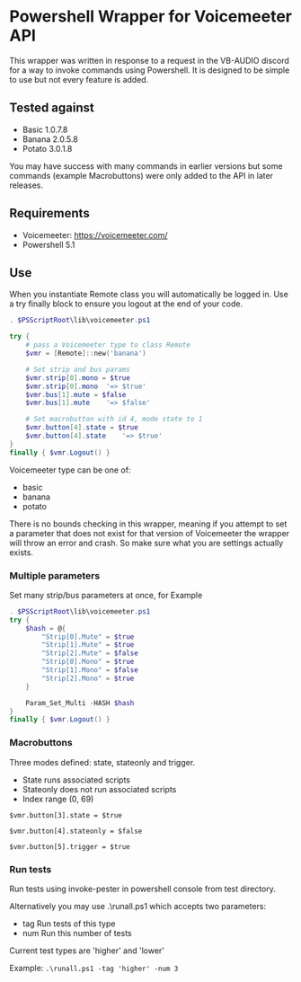 # Powershell Wrapper for Voicemeeter API
This wrapper was written in response to a request in the VB-AUDIO discord for
a way to invoke commands using Powershell. It is designed to be simple to use
but not every feature is added.

## Tested against
- Basic 1.0.7.8
- Banana 2.0.5.8
- Potato 3.0.1.8

You may have success with many commands in earlier versions but some commands
(example Macrobuttons) were only added to the API in later releases.

## Requirements
- Voicemeeter: https://voicemeeter.com/
- Powershell 5.1

## Use
When you instantiate Remote class you will automatically be logged in. Use a
try finally block to ensure you logout at the end of your code.
```powershell
. $PSScriptRoot\lib\voicemeeter.ps1

try {
    # pass a Voicemeeter type to class Remote
    $vmr = [Remote]::new('banana')

    # Set strip and bus params
    $vmr.strip[0].mono = $true
    $vmr.strip[0].mono  '=> $true'
    $vmr.bus[1].mute = $false
    $vmr.bus[1].mute    '=> $false'

    # Set macrobutton with id 4, mode state to 1
    $vmr.button[4].state = $true
    $vmr.button[4].state    '=> $true'
}
finally { $vmr.Logout() }
```

Voicemeeter type can be one of:
- basic
- banana
- potato

There is no bounds checking in this wrapper, meaning if you attempt to set a
parameter that does not exist for that version of Voicemeeter the wrapper will
throw an error and crash. So make sure what you are settings actually exists.

### Multiple parameters
Set many strip/bus parameters at once, for Example
```powershell
. $PSScriptRoot\lib\voicemeeter.ps1
try {
    $hash = @{
        "Strip[0].Mute" = $true
        "Strip[1].Mute" = $true
        "Strip[2].Mute" = $false
        "Strip[0].Mono" = $true
        "Strip[1].Mono" = $false
        "Strip[2].Mono" = $true
    }

    Param_Set_Multi -HASH $hash
}
finally { $vmr.Logout() }
```

### Macrobuttons
Three modes defined: state, stateonly and trigger.
- State runs associated scripts
- Stateonly does not run associated scripts
- Index range (0, 69)

```
$vmr.button[3].state = $true

$vmr.button[4].stateonly = $false

$vmr.button[5].trigger = $true
```

### Run tests
Run tests using invoke-pester in powershell console from test directory.

Alternatively you may use .\runall.ps1 which accepts two parameters:
- tag Run tests of this type
- num Run this number of tests

Current test types are 'higher' and 'lower'

Example:
`.\runall.ps1 -tag 'higher' -num 3`

